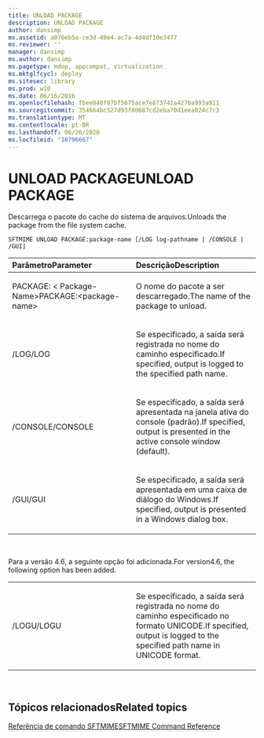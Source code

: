 ```yaml
---
title: UNLOAD PACKAGE
description: UNLOAD PACKAGE
author: dansimp
ms.assetid: a076eb5a-ce3d-49e4-ac7a-4d4df10e3477
ms.reviewer: ''
manager: dansimp
ms.author: dansimp
ms.pagetype: mdop, appcompat, virtualization
ms.mktglfcycl: deploy
ms.sitesec: library
ms.prod: w10
ms.date: 06/16/2016
ms.openlocfilehash: fbee040f97bf5675ace7e873741a4270a993a911
ms.sourcegitcommit: 354664bc527d93f80687cd2eba70d1eea024c7c3
ms.translationtype: MT
ms.contentlocale: pt-BR
ms.lasthandoff: 06/26/2020
ms.locfileid: "10796667"
---
```

# <span data-ttu-id="8e649-103">UNLOAD PACKAGE</span><span class="sxs-lookup"><span data-stu-id="8e649-103">UNLOAD PACKAGE</span></span>


<span data-ttu-id="8e649-104">Descarrega o pacote do cache do sistema de arquivos.</span><span class="sxs-lookup"><span data-stu-id="8e649-104">Unloads the package from the file system cache.</span></span>

`SFTMIME UNLOAD PACKAGE:package-name [/LOG log-pathname | /CONSOLE | /GUI]`

<table>
<colgroup>
<col width="50%" />
<col width="50%" />
</colgroup>
<thead>
<tr class="header">
<th align="left"><span data-ttu-id="8e649-105">Parâmetro</span><span class="sxs-lookup"><span data-stu-id="8e649-105">Parameter</span></span></th>
<th align="left"><span data-ttu-id="8e649-106">Descrição</span><span class="sxs-lookup"><span data-stu-id="8e649-106">Description</span></span></th>
</tr>
</thead>
<tbody>
<tr class="odd">
<td align="left"><p><span data-ttu-id="8e649-107">PACKAGE: &lt; Package-Name&gt;</span><span class="sxs-lookup"><span data-stu-id="8e649-107">PACKAGE:&lt;package-name&gt;</span></span></p></td>
<td align="left"><p><span data-ttu-id="8e649-108">O nome do pacote a ser descarregado.</span><span class="sxs-lookup"><span data-stu-id="8e649-108">The name of the package to unload.</span></span></p></td>
</tr>
<tr class="even">
<td align="left"><p><span data-ttu-id="8e649-109">/LOG</span><span class="sxs-lookup"><span data-stu-id="8e649-109">/LOG</span></span></p></td>
<td align="left"><p><span data-ttu-id="8e649-110">Se especificado, a saída será registrada no nome do caminho especificado.</span><span class="sxs-lookup"><span data-stu-id="8e649-110">If specified, output is logged to the specified path name.</span></span></p></td>
</tr>
<tr class="odd">
<td align="left"><p><span data-ttu-id="8e649-111">/CONSOLE</span><span class="sxs-lookup"><span data-stu-id="8e649-111">/CONSOLE</span></span></p></td>
<td align="left"><p><span data-ttu-id="8e649-112">Se especificado, a saída será apresentada na janela ativa do console (padrão).</span><span class="sxs-lookup"><span data-stu-id="8e649-112">If specified, output is presented in the active console window (default).</span></span></p></td>
</tr>
<tr class="even">
<td align="left"><p><span data-ttu-id="8e649-113">/GUI</span><span class="sxs-lookup"><span data-stu-id="8e649-113">/GUI</span></span></p></td>
<td align="left"><p><span data-ttu-id="8e649-114">Se especificado, a saída será apresentada em uma caixa de diálogo do Windows.</span><span class="sxs-lookup"><span data-stu-id="8e649-114">If specified, output is presented in a Windows dialog box.</span></span></p></td>
</tr>
</tbody>
</table>

 

<span data-ttu-id="8e649-115">Para a versão 4.6, a seguinte opção foi adicionada.</span><span class="sxs-lookup"><span data-stu-id="8e649-115">For version4.6, the following option has been added.</span></span>

<table>
<colgroup>
<col width="50%" />
<col width="50%" />
</colgroup>
<tbody>
<tr class="odd">
<td align="left"><p><span data-ttu-id="8e649-116">/LOGU</span><span class="sxs-lookup"><span data-stu-id="8e649-116">/LOGU</span></span></p></td>
<td align="left"><p><span data-ttu-id="8e649-117">Se especificado, a saída será registrada no nome do caminho especificado no formato UNICODE.</span><span class="sxs-lookup"><span data-stu-id="8e649-117">If specified, output is logged to the specified path name in UNICODE format.</span></span></p></td>
</tr>
</tbody>
</table>

 

## <span data-ttu-id="8e649-118">Tópicos relacionados</span><span class="sxs-lookup"><span data-stu-id="8e649-118">Related topics</span></span>


[<span data-ttu-id="8e649-119">Referência de comando SFTMIME</span><span class="sxs-lookup"><span data-stu-id="8e649-119">SFTMIME Command Reference</span></span>](sftmime--command-reference.md)

 

 





